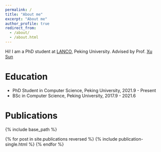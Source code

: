 ```yaml
---
permalink: /
title: "About me"
excerpt: "About me"
author_profile: true
redirect_from: 
  - /about/
  - /about.html
---
```


Hi! I am a PhD student at [LANCO](https://lancopku.github.io), Peking University. Advised by Prof. [Xu Sun](https://xusun.org)

Education
======
- PhD Student in Computer Science, Peking University, 2021.9 - Present
- BSc in Computer Science, Peking University, 2017.9 - 2021.6


Publications
======
{% include base_path %}

{% for post in site.publications reversed %}
  {% include publication-single.html %}
{% endfor %}
